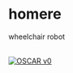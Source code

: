 # homere
wheelchair robot

<br>
<a href="https://youtu.be/YIh7lmK0hqI"><img src="" alt="OSCAR v0"/></a>
